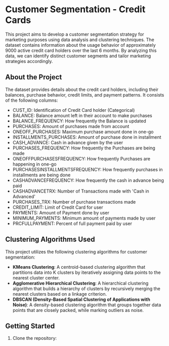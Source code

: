 # Customer Segmentation - Credit Cards

This project aims to develop a customer segmentation strategy for marketing purposes using data analysis and clustering techniques. The dataset contains information about the usage behavior of approximately 9000 active credit card holders over the last 6 months. By analyzing this data, we can identify distinct customer segments and tailor marketing strategies accordingly.

## About the Project

The dataset provides details about the credit card holders, including their balances, purchase behavior, credit limits, and payment patterns. It consists of the following columns:

- CUST_ID: Identification of Credit Card holder (Categorical)
- BALANCE: Balance amount left in their account to make purchases
- BALANCE_FREQUENCY: How frequently the Balance is updated
- PURCHASES: Amount of purchases made from account
- ONEOFF_PURCHASES: Maximum purchase amount done in one-go
- INSTALLMENTS_PURCHASES: Amount of purchase done in installment
- CASH_ADVANCE: Cash in advance given by the user
- PURCHASES_FREQUENCY: How frequently the Purchases are being made
- ONEOFFPURCHASESFREQUENCY: How frequently Purchases are happening in one-go
- PURCHASESINSTALLMENTSFREQUENCY: How frequently purchases in installments are being done
- CASHADVANCEFREQUENCY: How frequently the cash in advance being paid
- CASHADVANCETRX: Number of Transactions made with 'Cash in Advanced'
- PURCHASES_TRX: Number of purchase transactions made
- CREDIT_LIMIT: Limit of Credit Card for user
- PAYMENTS: Amount of Payment done by user
- MINIMUM_PAYMENTS: Minimum amount of payments made by user
- PRCFULLPAYMENT: Percent of full payment paid by user

## Clustering Algorithms Used

This project utilizes the following clustering algorithms for customer segmentation:

- **KMeans Clustering**: A centroid-based clustering algorithm that partitions data into K clusters by iteratively assigning data points to the nearest cluster center.
- **Agglomerative Hierarchical Clustering**: A hierarchical clustering algorithm that builds a hierarchy of clusters by recursively merging the nearest clusters based on a linkage criterion.
- **DBSCAN (Density-Based Spatial Clustering of Applications with Noise)**: A density-based clustering algorithm that groups together data points that are closely packed, while marking outliers as noise.

## Getting Started

1. Clone the repository:
